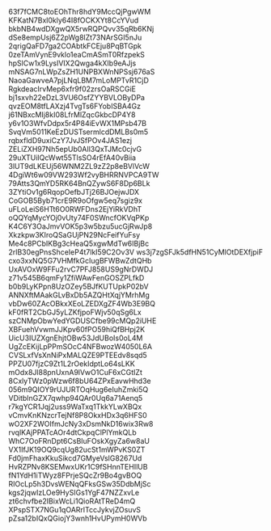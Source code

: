 63f7fCMC8toEOhThr8hdY9MccQjPgwWM
KFKatN7Bxl0kly64I8fOCKXYt8CcYVud
bkbNB4wdDXgwQX5rwRQPQvv35qRb6KNj
dSe8empUsj6Z2pWg8lZt73NArSGI5nJu
2qrigQaFD7ga2COAbtkFCEju8PqBTGpk
0zeTAmVynE9vklo1eaCmASmT0RfzpekS
hpSlCw1x9LysIVIX2Qwga4kXIb9eAJjs
mNSAG7nLWpZsZH1UNPBXWnNPSsj676aS
NaoaGawveA7pjLNqLBM7mLoMPTvR1CjD
RgkdeacIrvMep6xfr9f02zrsOaRSCGiE
bj1sxvh22eDzL3VU6OsfZYYBVLOByDPa
qvzEOM8tfLAXzj4TvgTs6FYobISBA4Gz
j61NBxcMIj8kI08LfrMlZqcGkbcDP4Y8
y6v1O3WfvDdpx5r4P84iEvWX1MPsb47B
SvqVm5011KeEzDUSTsermlcdDMLBs0m5
rqbxfldD9uxiCzY7JvJSfPOv4JAS1ezj
ZELiZXH97Nh5epUb0AIl3QxTJMc0cjvG
29uXTUiIQcWwt55TlsSO4rEfA40vBiia
3lUT9dLKEUj56WNM2ZL9zZ2p8eBVlVcW
4DgiWt6w09VW293Wf2vyBHRRNVPCA9TW
79Atts3QmYD5RK64BnQZywS6F8Dp6BLk
3ZYtiOv1g6RqopOefbJTj26BJOejwJDX
CoGOB5Byb71crE9R9oOfgw5eq7sgiz9x
uFLoLeiS6HTt6O0RWFDns2EjYiRkVDhT
oQQYqMycYOj0vUty74F0SWncfOKVqPKp
K4C6Y3OaJmvVOK5p3w5bzu5ucGjRwJp8
Xkzkpw3KIroQSaGUjPN29NcFeifYuFsy
Me4c8PCbIKBg3cHeaQ5xgwMdTw6IBjBc
2rlB30egPnsShceIeP4t7lkI59C2Ov3V
ws3j7zgSFJk5dfHN51CyMlOtDEXfjpiF
cxo3xxNQ5G7VHMfkGcIugBFWBwZdtQHb
UxAVOxW9FFu2rvC7PFJ858US9gNrDWDJ
z71v545B6qmFy1ZfiWAwFenGOSZPLfkD
b0b9LyKPpn8UzOZey5BJfKUTUpkP02bV
ANNXftMAakGLvBxDb5AZQHtXqjYMrhMg
vbDw60ZAcOBkxXEoLZEDXgZF4Wb3E9BQ
kF0fRT2CbGJ5yLZKfjpoFWjv50qSg6Lx
szCNMpObwYedYGDUSCfbe99cMQp2iUHE
XBFuehVvwmJJKpv60fPO59hiQfBHpj2K
UicU3IUZXgnEhjtOBw53JdUBoIs0oL4M
UgZcEKijLpPPmSOcC4NFBwozW4050L6A
CVSLxfVsXnNiPxMALQZE9PTEEdv8sqd5
PPZU07fjzC9Zt1L2rOekIdptLo64sLKK
mOdx8Jl88pnUxnA9lVwO1CuF6xCGtIZt
8CxlyTWz0pWzw6f8bU64ZPxEavwHhd3e
056m9QIOY9rUJURTOqHug6eIuhZmki5Q
VDitbInGZX7qwhp94QAr0Uq6a71Aenq5
r7kgYCR1Jqj2uss9WaTxq1TkkYLwXBQx
vCmvKnKNzcrTejNf8P8OkxHDx3q6HFS0
wO2XF2WOIfmJcNy3xDsmNkD16wix3Rw8
rvqlKAjPPATcAOr4dtCkpqClPlYmkQLb
WhC7OoFRnDpt6CsBIuFOskXgyZa6w8aU
VX1IfJK19OQ9cqUg82ucSt1mWPvKS0ZT
Fd0jmFhaxKkuSikcd7GMyeVslG8267Ud
HvRZPNv8KSEMwxUKr1C9fSHnnTEHIlUB
fN1YdH1iTWyz8FPrjeSQcZr9Bo4gvBOQ
RIOcLp5h3DvsWENqQFksGSw35DdbMjSc
kgs2jqwIzLOe9HySIGs1YgF47NZZxvLe
zt6chvfbe2IBixWcLi1QioRAtTReD4mQ
XPspSTX7NGu1qOARrlTccJykvjZOsuvS
pZsa12bIQxQGiojY3wnh1HvUPymH0WVb
